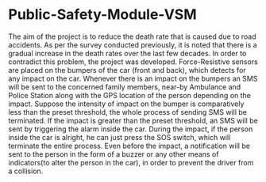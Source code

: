 # Public-Safety-Module-VSM
The aim of the project is to reduce the death rate that is caused due to road accidents. As per the survey conducted previously, it is noted that there is a gradual increase in the death rates over the last few decades. In order to contradict this problem, the project was developed. Force-Resistive sensors are placed on the bumpers of the car (front and back), which detects for any impact on the car. Whenever there is an impact on the bumpers an SMS will be sent to the concerned family members, near-by Ambulance and Police Station along with the GPS location of the person depending on the impact. Suppose the intensity of impact on the bumper is comparatively less than the preset threshold, the whole process of sending SMS will be terminated. If the impact is greater than the preset threshold, an SMS will be sent by triggering the alarm inside the car. During the impact, if the person inside the car is alright, he can just press the SOS switch, which will terminate the entire process.  Even before the impact, a notification will be sent to the person in the form of a buzzer or any other means of indicators(to alter the person in the car), in order to prevent the driver from a collision.
